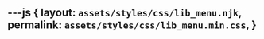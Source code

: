 ---js
{
  layout:    `assets/styles/css/lib_menu.njk`,
  permalink: `assets/styles/css/lib_menu.min.css`,
}
---
